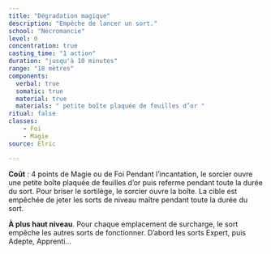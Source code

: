 ```yaml
---
title: "Dégradation magique"
description: "Empêche de lancer un sort."
school: "Nécromancie"
level: 0
concentration: true
casting_time: "1 action"
duration: "jusqu'à 10 minutes"
range: "18 mètres"
components:
  verbal: true
  somatic: true
  material: true
  materials: " petite boîte plaquée de feuilles d’or "
ritual: false
classes:
    - Foi
    - Magie
source: Elric

---
```

**Coût** : 4 points de Magie ou de Foi
Pendant l’incantation, le sorcier ouvre une petite boîte plaquée de feuilles d’or puis referme pendant toute la durée du sort. Pour briser le sortilège, le sorcier ouvre la boîte. La cible est empêchée de jeter les sorts de niveau maître pendant toute la durée du sort.   


**À plus haut niveau**. Pour chaque emplacement de surcharge, le sort empêche les autres sorts de fonctionner. D’abord les sorts Expert, puis Adepte, Apprenti...   
